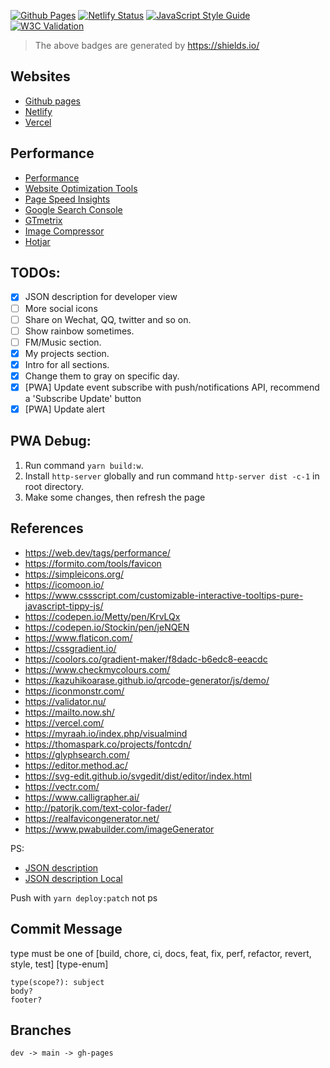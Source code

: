 [![Github Pages](https://github.com/chendachao/chendachao.github.io/workflows/Github%20Pages/badge.svg)](https://chendachao.github.io/)
[![Netlify Status](https://api.netlify.com/api/v1/badges/f38782ce-8baa-4295-aa71-12c5ce788b8a/deploy-status)](https://app.netlify.com/sites/chenlarrydachao/deploys)
[![JavaScript Style Guide](https://img.shields.io/badge/code_style-standard-brightgreen.svg)](https://standardjs.com)
[![W3C Validation](https://img.shields.io/w3c-validation/html?targetUrl=https%3A%2F%2Fchendachao.github.io%2F)](https://validator.nu/?doc=https%3A%2F%2Fchendachao.github.io%2F)

> The above badges are generated by https://shields.io/

## Websites
- [Github pages](https://chendachao.github.io/)
- [Netlify](https://chenlarrydachao.netlify.com/)
- [Vercel](https://chendachao-github-io.vercel.app/)

## Performance
- [Performance](https://developers.google.com/web/fundamentals/performance/why-performance-matters)
- [Website Optimization Tools](https://www.crazyegg.com/blog/website-optimization-tools/)
- [Page Speed Insights](https://developers.google.com/speed/pagespeed/insights)
- [Google Search Console](https://search.google.com/search-console)
- [GTmetrix](https://gtmetrix.com)
- [Image Compressor](https://imagecompressor.com/)
- [Hotjar](https://insights.hotjar.com/sites/1939682/dashboard)

## TODOs:
- [x] JSON description for developer view
- [ ] More social icons
- [ ] Share on Wechat, QQ, twitter and so on.
- [ ] Show rainbow sometimes.
- [ ] FM/Music section.
- [x] My projects section.
- [x] Intro for all sections.
- [x] Change them to gray on specific day.
- [x] [PWA] Update event subscribe with push/notifications API, recommend a 'Subscribe Update' button
- [x] [PWA] Update alert

## PWA Debug:

1. Run command `yarn build:w`.
2. Install `http-server` globally and run command `http-server dist -c-1` in root directory.
3. Make some changes, then refresh the page

## References
- https://web.dev/tags/performance/
- https://formito.com/tools/favicon
- https://simpleicons.org/
- https://icomoon.io/
- https://www.cssscript.com/customizable-interactive-tooltips-pure-javascript-tippy-js/
- https://codepen.io/Metty/pen/KrvLQx
- https://codepen.io/Stockin/pen/jeNQEN
- https://www.flaticon.com/
- https://cssgradient.io/
- https://coolors.co/gradient-maker/f8dadc-b6edc8-eeacdc
- https://www.checkmycolours.com/
- https://kazuhikoarase.github.io/qrcode-generator/js/demo/
- https://iconmonstr.com/
- https://validator.nu/
- https://mailto.now.sh/
- https://vercel.com/
- https://myraah.io/index.php/visualmind
- https://thomaspark.co/projects/fontcdn/
- https://glyphsearch.com/
- https://editor.method.ac/
- https://svg-edit.github.io/svgedit/dist/editor/index.html
- https://vectr.com/
- https://www.calligrapher.ai/
- http://patorjk.com/text-color-fader/
- https://realfavicongenerator.net/
- https://www.pwabuilder.com/imageGenerator


PS:
  - [JSON description](https://chendachao.github.io/assets/data/en/chendachao.json)
  - [JSON description Local](http://localhost:8088/assets/data/en/chendachao.json)

Push with `yarn deploy:patch` not ps

## Commit Message
type must be one of [build, chore, ci, docs, feat, fix, perf, refactor, revert, style, test] [type-enum]
```
type(scope?): subject
body?
footer?
```

## Branches

`dev -> main -> gh-pages`




